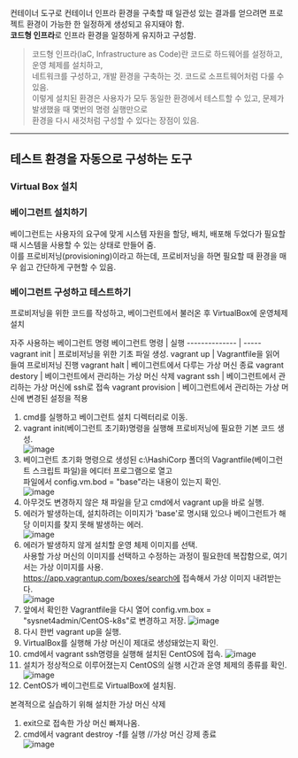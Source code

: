 컨테이너 도구로 컨테이너 인프라 환경을 구축할 때 일관성 있는 결과를 얻으려면 프로젝트 환경이 가능한 한 일정하게 생성되고 유지돼야 함.  
<b>코드형 인프라</b>로 인프라 환경을 일정하게 유지하고 구성함.  
> 코드형 인프라(IaC, Infrastructure as Code)란 코드로 하드웨어를 설정하고, 운영 체제를 설치하고,  
네트워크를 구성하고, 개발 환경을 구축하는 것. 코드로 소프트웨어처럼 다룰 수 있음.  
이렇게 설치된 환경은 사용자가 모두 동일한 환경에서 테스트할 수 있고, 문제가 발생했을 때 몇번의 명령 실행만으로  
환경을 다시 새것처럼 구성할 수 있다는 장점이 있음.  

<hr>

## 테스트 환경을 자동으로 구성하는 도구

### Virtual Box 설치
### 베이그런트 설치하기
베이그런트는 사용자의 요구에 맞게 시스템 자원을 할당, 배치, 배포해 두었다가 필요할 때 시스템을 사용할 수 있는 상태로 만들어 줌.  
이를 프로비저닝(provisioning)이라고 하는데, 프로비저닝을 하면 필요할 때 환경을 매우 쉽고 간단하게 구현할 수 있음.  

### 베이그런트 구성하고 테스트하기
프로비저닝을 위한 코드를 작성하고, 베이그런트에서 불러온 후 VirtualBox에 운영체제 설치  

자주 사용하는 베이그런트 명령
베이그런트 명령 | 실행
-------------- | -----
vagrant init | 프로비저닝을 위한 기초 파일 생성.
vagrant up | Vagrantfile을 읽어 들여 프로비저닝 진행
vagrant halt | 베이그런트에서 다루는 가상 머신 종료
vagrant destory | 베이그런트에서 관리하는 가상 머신 삭제
vagrant ssh | 베이그런트에서 관리하는 가상 머신에 ssh로 접속
vagrant provision | 베이그런트에서 관리하는 가상 머신에 변경된 설정을 적용

1. cmd를 실행하고 베이그런트 설치 디렉터리로 이동.  
1. vagrant init(베이그런트 초기화)명령을 실행해 프로비저닝에 필요한 기본 코드 생성.  
![image](https://user-images.githubusercontent.com/67637716/153887834-c46e8777-c752-4ad3-96eb-7813d49c09a9.png)
1. 베이그런트 초기화 명령으로 생성된 c:\HashiCorp 폴더의 Vagrantfile(베이그런트 스크립트 파일)을 에디터 프로그램으로 열고  
파일에서 config.vm.bod = "base"라는 내용이 있는지 확인.  
![image](https://user-images.githubusercontent.com/67637716/153888350-c7684a66-05c3-4069-b5d7-afa4d7456cbe.png)
1. 아무것도 변경하지 않은 채 파일을 닫고 cmd에서 vagrant up을 바로 실행.  
1. 에러가 발생하는데, 설치하려는 이미지가 'base'로 명시돼 있으나 베이그런트가 해당 이미지를 찾지 못해 발생하는 에러.  
![image](https://user-images.githubusercontent.com/67637716/153888662-ddd7bf8e-bf7d-4637-8419-f7cb2924193f.png)
1. 에러가 발생하지 않게 설치할 운영 체제 이미지를 선택.  
사용할 가상 머신의 이미지를 선택하고 수정하는 과정이 필요한데 복잡함으로, 여기서는 가상 이미지를 사용.  
https://app.vagrantup.com/boxes/search에 접속해서 가상 이미지 내려받는다.  
![image](https://user-images.githubusercontent.com/67637716/153890235-ce9b61ce-d203-4d96-8f38-b758a5913b28.png)
1. 앞에서 확인한 Vagrantfile을 다시 열어 config.vm.box = "sysnet4admin/CentOS-k8s"로 변경하고 저장.
![image](https://user-images.githubusercontent.com/67637716/153890519-74469983-ec8c-4c39-b308-57d7e9f258dc.png)
1. 다시 한번 vagrant up을 실행.
1. VirtualBox를 실행해 가상 머신이 제대로 생성돼었는지 확인.
1. cmd에서 vagrant ssh명령을 실행해 설치된 CentOS에 접속.
![image](https://user-images.githubusercontent.com/67637716/153891962-61d4e502-7848-4b26-9b89-b7d7d26a4adb.png)
1. 설치가 정상적으로 이루어졌는지 CentOS의 실행 시간과 운영 체제의 종류를 확인. 
![image](https://user-images.githubusercontent.com/67637716/153892288-64471df1-569d-43d7-8f48-ae8d806b109c.png)
1. CentOS가 베이그런트로 VirtualBox에 설치됨.  

본격적으로 실습하기 위해 설치한 가상 머신 삭제
1. exit으로 접속한 가상 머신 빠져나옴.
1. cmd에서 vagrant destroy -f를 실행 //가상 머신 강제 종료  
![image](https://user-images.githubusercontent.com/67637716/153892896-3cd7ba94-5750-41c7-8efd-8a64a3252390.png)





